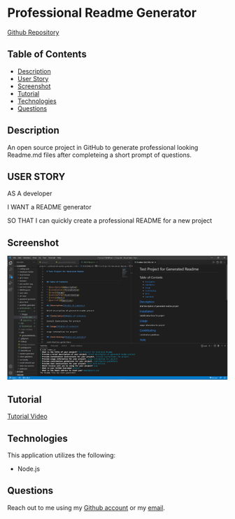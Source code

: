# Professional Readme Generator

[Github Repository](https://github.com/Ericcrain77/professional-readme-generator)

## Table of Contents
* [Description](#description)
* [User Story](#user-story)
* [Screenshot](#screenshot)
* [Tutorial](#tutorial)
* [Technologies](#technologies)
* [Questions](#questions)

## Description

An open source project in GitHub to generate professional looking Readme.md files after completeing a short prompt of questions.

## USER STORY

AS A developer

I WANT a README generator

SO THAT I can quickly create a professional README for a new project

## Screenshot

![Generated-Readme-with-terminal-questions](assets/images/Generated-Readme-with-terminal-questions.png)

## Tutorial
[Tutorial Video](assets/tutorial-video/Challenge-9-Tutorial.mkv)

## Technologies
This application utilizes the following:
* Node.js

## Questions
Reach out to me using my [Github account](https://github.com/Ericcrain77) or my [email](ericcrain77@gmail.com).